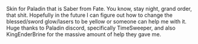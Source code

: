 Skin for Paladin that is Saber from Fate. You know, stay night, grand order, that shit. Hopefully in the future I can figure out how to change the blessed/sword glow/lasers to be yellow or someone can help me with it. Huge thanks to Paladin discord, specifically TimeSweeper, and also KingEnderBrine for the massive amount of help they gave me.